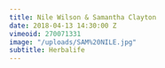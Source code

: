 ```yaml
---
title: Nile Wilson & Samantha Clayton
date: 2018-04-13 14:30:00 Z
vimeoid: 270071331
image: "/uploads/SAM%20NILE.jpg"
subtitle: Herbalife
---
```


